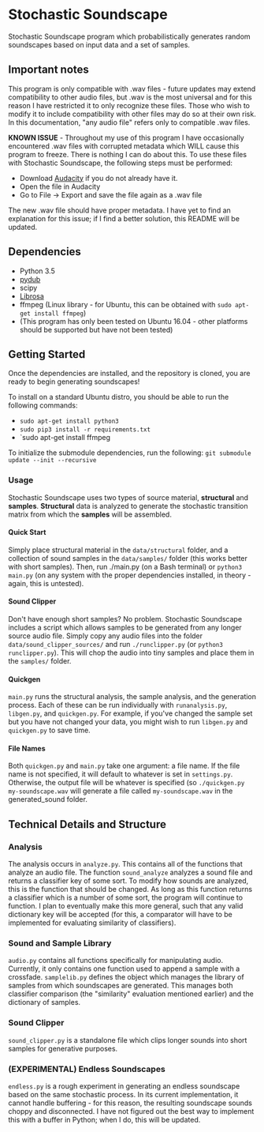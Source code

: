 # Stochastic Soundscape
Stochastic Soundscape program which probabilistically generates random soundscapes based on input data and a set of samples.

## Important notes
This program is only compatible with .wav files - future updates may extend compatibility to other audio files, but .wav is the most universal and for this reason I have restricted it to only recognize these files.  Those who wish to modify it to include compatibility with other files may do so at their own risk.  In this documentation, "any audio file" refers only to compatible .wav files.

**KNOWN ISSUE** - Throughout my use of this program I have occasionally encountered .wav files with corrupted metadata which WILL cause this program to freeze.  There is nothing I can do about this.  To use these files with Stochastic Soundscape, the following steps must be performed:
- Download [Audacity](http://www.audacityteam.org/) if you do not already have it.
- Open the file in Audacity
- Go to File -> Export and save the file again as a .wav file

The new .wav file should have proper metadata.  I have yet to find an explanation for this issue; if I find a better solution, this README will be updated.

## Dependencies
- Python 3.5
- [pydub](https://github.com/jiaaro/pydub)
- scipy
- [Librosa](http://nbviewer.jupyter.org/github/librosa/librosa/blob/master/examples/LibROSA%20demo.ipynb)
- ffmpeg (Linux library - for Ubuntu, this can be obtained with `sudo apt-get install ffmpeg`)
- (This program has only been tested on Ubuntu 16.04 - other platforms should be supported but have not been tested)

## Getting Started
Once the dependencies are installed, and the repository is cloned, you are ready to begin generating soundscapes!

To install on a standard Ubuntu distro, you should be able to run the following commands:
- `sudo apt-get install python3`
- `sudo pip3 install -r requirements.txt`
- `sudo apt-get install ffmpeg

To initialize the submodule dependencies, run the following:
`git submodule update --init --recursive`

### Usage
Stochastic Soundscape uses two types of source material, **structural** and **samples**.  **Structural** data is analyzed to generate the stochastic transition matrix from which the **samples** will be assembled.

#### Quick Start
Simply place structural material in the `data/structural` folder, and a collection of sound samples in the `data/samples/` folder (this works better with short samples).  Then, run ./main.py (on a Bash terminal) or `python3 main.py` (on any system with the proper dependencies installed, in theory - again, this is untested).

#### Sound Clipper
Don't have enough short samples?  No problem.  Stochastic Soundscape includes a script which allows samples to be generated from any longer source audio file.  Simply copy any audio files into the folder `data/sound_clipper_sources/` and run `./runclipper.py` (or `python3 runclipper.py`).  This will chop the audio into tiny samples and place them in the `samples/` folder.

#### Quickgen
`main.py` runs the structural analysis, the sample analysis, and the generation process.  Each of these can be run individually with `runanalysis.py`, `libgen.py`, and `quickgen.py`.  For example, if you've changed the sample set but you have not changed your data, you might wish to run `libgen.py` and `quickgen.py` to save time.

#### File Names
Both `quickgen.py` and `main.py` take one argument: a file name.  If the file name is not specified, it will default to whatever is set in `settings.py`.  Otherwise, the output file will be whatever is specified (so `./quickgen.py my-soundscape.wav` will generate a file called `my-soundscape.wav` in the generated_sound folder.


## Technical Details and Structure

### Analysis

The analysis occurs in `analyze.py`.  This contains all of the functions that analyze an audio file.  The function `sound_analyze` analyzes a sound file and returns a classifier key of some sort.  To modify how sounds are analyzed, this is the function that should be changed.  As long as this function returns a classifier which is a number of some sort, the program will continue to function.  I plan to eventually make this more general, such that any valid dictionary key will be accepted (for this, a comparator will have to be implemented for evaluating similarity of classifiers).

### Sound and Sample Library
`audio.py` contains all functions specifically for manipulating audio.  Currently, it only contains one function used to append a sample with a crossfade.  `samplelib.py` defines the object which manages the library of samples from which soundscapes are generated.  This manages both classifier comparison (the "similarity" evaluation mentioned earlier) and the dictionary of samples.

### Sound Clipper
`sound_clipper.py` is a standalone file which clips longer sounds into short samples for generative purposes.

### (EXPERIMENTAL) Endless Soundscapes
`endless.py` is a rough experiment in generating an endless soundscape based on the same stochastic process.  In its current implementation, it cannot handle buffering - for this reason, the resulting soundscape sounds choppy and disconnected.  I have not figured out the best way to implement this with a buffer in Python; when I do, this will be updated.

